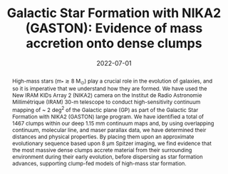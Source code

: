 ---
title: "Galactic Star Formation with NIKA2 (GASTON): Evidence of mass accretion onto dense clumps"
collection: "publications"
category: "co_procs"
permalink: /publications/2022EPJWC25700041R
link: https://ui.adsabs.harvard.edu/abs/2022EPJWC.25700041R/abstract
date: 2022-07-01
venue: "mm Universe @ NIKA2 - Observing the mm Universe with the NIKA2 Camera"
citation: "Muñoz-Echeverría, M., Adam, R., Ade, P., et al. (2022), mm Universe @ NIKA2 - Observing the mm Universe with the NIKA2 Camera, 257, 00032."
abstract: "High-mass stars (m<SUB>*</SUB> ≳ 8 M<SUB>⊙</SUB>) play a crucial role in the evolution of galaxies, and so it is imperative that we understand how they are formed. We have used the New IRAM KIDs Array 2 (NIKA2) camera on the Institut de Radio Astronomie Millimétrique (IRAM) 30-m telescope to conduct high-sensitivity continuum mapping of ~ 2 deg<SUP>2</SUP> of the Galactic plane (GP) as part of the Galactic Star Formation with NIKA2 (GASTON) large program. We have identified a total of 1467 clumps within our deep 1.15 mm continuum maps and, by using overlapping continuum, molecular line, and maser parallax data, we have determined their distances and physical properties. By placing them upon an approximate evolutionary sequence based upon 8 μm Spitzer imaging, we find evidence that the most massive dense clumps accrete material from their surrounding environment during their early evolution, before dispersing as star formation advances, supporting clump-fed models of high-mass star formation."
---